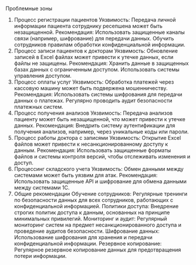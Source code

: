 Проблемные зоны

1. Процесс регистрации пациентов
   Уязвимость: Передача личной информации пациента сотруднику ресепшена может быть незащищенной.
   Рекомендация: Использовать защищенные каналы связи (например, шифрование) для передачи данных. Обучить сотрудников
   правилам обработки конфиденциальной информации.
2. Процесс записи пациентов к докторам
   Уязвимость: Обновление записей в Excel файлах может привести к утечке данных, если файлы не защищены.
   Рекомендация: Хранить данные в защищенных базах данных с ограниченным доступом. Использовать системы управления
   доступом.
3. Процесс оплаты услуг
   Уязвимость: Обработка платежей через кассовую машину может быть подвержена мошенничеству.
   Рекомендация: Использовать системы шифрования для передачи данных о платежах. Регулярно проводить аудит безопасности
   платежных систем.
4. Процесс получения анализов
   Уязвимость: Передача анализов пациенту может быть незащищенной, что может привести к утечке данных.
   Рекомендация: Внедрить систему аутентификации для получения анализов, например, через уникальные коды или пароли.
5. Процесс работы доктора с записями
   Уязвимость: Открытие Excel файлов может привести к несанкционированному доступу к данным.
   Рекомендация: Использовать защищенные форматы файлов и системы контроля версий, чтобы отслеживать изменения и доступ.
6. Процессинг складского учета
   Уязвимость: Обмен данными между системами может быть уязвим для атак.
   Рекомендация: Использовать защищенные API и шифрование для обмена данными между системами 1C.
7. Общие рекомендации
   Обучение сотрудников: Регулярные тренинги по безопасности данных для всех сотрудников, работающих с конфиденциальной
   информацией.
   Политики доступа: Внедрение строгих политик доступа к данным, основанных на принципе минимальных привилегий.
   Мониторинг и аудит: Регулярный мониторинг систем на предмет несанкционированного доступа и проведение аудитов
   безопасности.
   Шифрование данных: Использование шифрования для хранения и передачи конфиденциальной информации.
   Резервное копирование: Регулярное резервное копирование данных для предотвращения потери информации.